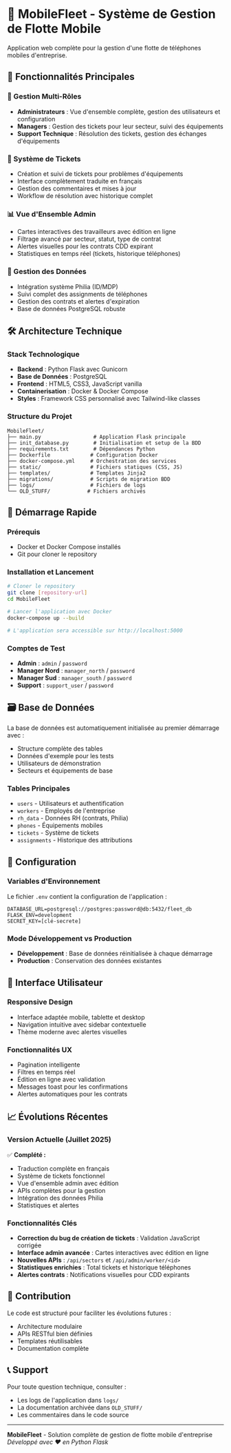 # 📱 MobileFleet - Système de Gestion de Flotte Mobile

Application web complète pour la gestion d'une flotte de téléphones mobiles d'entreprise.

## 🚀 Fonctionnalités Principales

### 👥 Gestion Multi-Rôles
- **Administrateurs** : Vue d'ensemble complète, gestion des utilisateurs et configuration
- **Managers** : Gestion des tickets pour leur secteur, suivi des équipements
- **Support Technique** : Résolution des tickets, gestion des échanges d'équipements

### 🎫 Système de Tickets
- Création et suivi de tickets pour problèmes d'équipements
- Interface complètement traduite en français
- Gestion des commentaires et mises à jour
- Workflow de résolution avec historique complet

### 📊 Vue d'Ensemble Admin
- Cartes interactives des travailleurs avec édition en ligne
- Filtrage avancé par secteur, statut, type de contrat
- Alertes visuelles pour les contrats CDD expirant
- Statistiques en temps réel (tickets, historique téléphones)

### 🔧 Gestion des Données
- Intégration système Philia (ID/MDP)
- Suivi complet des assignments de téléphones
- Gestion des contrats et alertes d'expiration
- Base de données PostgreSQL robuste

## 🛠️ Architecture Technique

### Stack Technologique
- **Backend** : Python Flask avec Gunicorn
- **Base de Données** : PostgreSQL
- **Frontend** : HTML5, CSS3, JavaScript vanilla
- **Containerisation** : Docker & Docker Compose
- **Styles** : Framework CSS personnalisé avec Tailwind-like classes

### Structure du Projet
```
MobileFleet/
├── main.py                 # Application Flask principale
├── init_database.py        # Initialisation et setup de la BDD
├── requirements.txt        # Dépendances Python
├── Dockerfile             # Configuration Docker
├── docker-compose.yml     # Orchestration des services
├── static/                # Fichiers statiques (CSS, JS)
├── templates/             # Templates Jinja2
├── migrations/            # Scripts de migration BDD
├── logs/                  # Fichiers de logs
└── OLD_STUFF/            # Fichiers archivés
```

## 🚀 Démarrage Rapide

### Prérequis
- Docker et Docker Compose installés
- Git pour cloner le repository

### Installation et Lancement
```bash
# Cloner le repository
git clone [repository-url]
cd MobileFleet

# Lancer l'application avec Docker
docker-compose up --build

# L'application sera accessible sur http://localhost:5000
```

### Comptes de Test
- **Admin** : `admin` / `password`
- **Manager Nord** : `manager_north` / `password`
- **Manager Sud** : `manager_south` / `password`
- **Support** : `support_user` / `password`

## 🗃️ Base de Données

La base de données est automatiquement initialisée au premier démarrage avec :
- Structure complète des tables
- Données d'exemple pour les tests
- Utilisateurs de démonstration
- Secteurs et équipements de base

### Tables Principales
- `users` - Utilisateurs et authentification
- `workers` - Employés de l'entreprise
- `rh_data` - Données RH (contrats, Philia)
- `phones` - Équipements mobiles
- `tickets` - Système de tickets
- `assignments` - Historique des attributions

## 🔧 Configuration

### Variables d'Environnement
Le fichier `.env` contient la configuration de l'application :
```env
DATABASE_URL=postgresql://postgres:password@db:5432/fleet_db
FLASK_ENV=development
SECRET_KEY=[clé-secrete]
```

### Mode Développement vs Production
- **Développement** : Base de données réinitialisée à chaque démarrage
- **Production** : Conservation des données existantes

## 🎨 Interface Utilisateur

### Responsive Design
- Interface adaptée mobile, tablette et desktop
- Navigation intuitive avec sidebar contextuelle
- Thème moderne avec alertes visuelles

### Fonctionnalités UX
- Pagination intelligente
- Filtres en temps réel
- Édition en ligne avec validation
- Messages toast pour les confirmations
- Alertes automatiques pour les contrats

## 📈 Évolutions Récentes

### Version Actuelle (Juillet 2025)
✅ **Complété :**
- Traduction complète en français
- Système de tickets fonctionnel
- Vue d'ensemble admin avec édition
- APIs complètes pour la gestion
- Intégration des données Philia
- Statistiques et alertes

### Fonctionnalités Clés
- **Correction du bug de création de tickets** : Validation JavaScript corrigée
- **Interface admin avancée** : Cartes interactives avec édition en ligne
- **Nouvelles APIs** : `/api/sectors` et `/api/admin/worker/<id>`
- **Statistiques enrichies** : Total tickets et historique téléphones
- **Alertes contrats** : Notifications visuelles pour CDD expirants

## 🤝 Contribution

Le code est structuré pour faciliter les évolutions futures :
- Architecture modulaire
- APIs RESTful bien définies
- Templates réutilisables
- Documentation complète

## 📞 Support

Pour toute question technique, consulter :
- Les logs de l'application dans `logs/`
- La documentation archivée dans `OLD_STUFF/`
- Les commentaires dans le code source

---

**MobileFleet** - Solution complète de gestion de flotte mobile d'entreprise
*Développé avec ❤️ en Python Flask*
